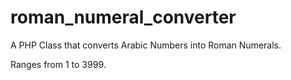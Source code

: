 # roman_numeral_converter

A PHP Class that converts Arabic Numbers into Roman Numerals.

Ranges from 1 to 3999.


